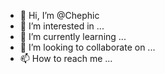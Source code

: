 - 👋 Hi, I’m @Chephic
- 👀 I’m interested in ...
- 🌱 I’m currently learning ...
- 💞️ I’m looking to collaborate on ...
- 📫 How to reach me ...

<!---
Chephic/Chephic is a ✨ special ✨ repository because its `README.md` (this file) appears on your GitHub profile.
You can click the Preview link to take a look at your changes.
--->

